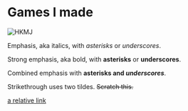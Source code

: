# Games I made

![HKMJ]({{site.url}}/HKMahjong_screenshot.png)

Emphasis, aka italics, with *asterisks* or _underscores_.

Strong emphasis, aka bold, with **asterisks** or __underscores__.

Combined emphasis with **asterisks and _underscores_**.

Strikethrough uses two tildes. ~~Scratch this.~~

[a relative link]({{site.url}}/about.md)
